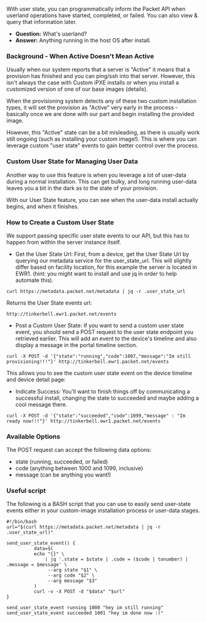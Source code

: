 <!--
<meta>
{
    "title":"User State",
    "description":"Leverage 'user state' options to inform the Packet API about custom provisioning events.",
    "tag":["user", "state", "timeline", "events"]
}
</meta>
-->
With user state, you can programmatically inform the Packet API when userland operations have started, completed, or failed.  You can also view & query that information later.  

* __Question:__ What's userland?
* __Answer:__ Anything running in the host OS after install.

### Background - When Active Doesn't Mean Active
Usually when our system reports that a server is "Active" it means that a provision has finished and you can ping/ssh into that server.  However, this isn't always the case with Custom iPXE installs or when you install a customized version of one of our base images (details).

When the provisioning system detects any of these two custom installation types, it will set the provision as "Active" very early in the process - basically once we are done with our part and begin installing the provided image.  

However, this "Active" state can be a bit misleading, as there is usually work still ongoing (such as installing your custom image!). This is where you can leverage custom "user state" events to gain better control over the process.

### Custom User State for Managing User Data
Another way to use this feature is when you leverage a lot of user-data during a normal installation. This can get bulky, and long running user-data leaves you a bit in the dark as to the state of your provision.

With our User State feature, you can see when the user-data install actually begins, and when it finishes.  

### How to Create a Custom User State
We support passing specific user state events to our API, but this has to happen from within the server instance itself.    

* Get the User State Url: First, from a device, get the User State Url by querying our metadata service for the user_state_url. This will slightly differ based on facility location, for this example the server is located in EWR1.  (hint: you might want to install and use jq in order to help automate this).  

```
curl https://metadata.packet.net/metadata | jq -r .user_state_url
```
Returns the User State events url:
```
http://tinkerbell.ewr1.packet.net/events
```

* Post a Custom User State: If you want to send a custom user state event, you should send a POST request to the user state endpoint you retrieved earlier. This will add an event to the device's timeline and also display a message in the portal timeline section.  
```
curl -X POST -d '{"state":"running","code":1007,"message":"Im still provisioning!!!"}' http://tinkerbell.ewr1.packet.net/events
```
This allows you to see the custom user state event on the device timeline and device detail page:

* Indicate Success: You'll want to finish things off by communicating a successful install, changing the state to succeeded and maybe adding a cool message there.  
```
curl -X POST -d '{"state":"succeeded","code":1099,"message" : "Im ready now!!!"}' http://tinkerbell.ewr1.packet.net/events
```

### Available Options
The POST request can accept the following data options:

* state (running, succeeded, or failed)
* code (anything between 1000 and 1099, inclusive)
* message (can be anything you want!)


### Useful script

The following is a BASH script that you can use to easily send user-state events either in your custom-image installation process or user-data stages.

```
#!/bin/bash
url="$(curl https://metadata.packet.net/metadata | jq -r .user_state_url)"

send_user_state_event() {
          data=$(
          echo "{}" \
              | jq '.state = $state | .code = ($code | tonumber) | .message = $message' \
               --arg state "$1" \
               --arg code "$2" \
               --arg message "$3"
          )
          curl -v -X POST -d "$data" "$url"
}

send_user_state_event running 1000 "hey im still running"
send_user_state_event succeeded 1001 "hey im done now :)"
```
